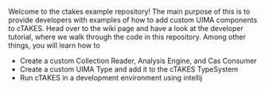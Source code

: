 Welcome to the ctakes example repository! The main purpose of this is to 
provide developers with examples of how to add custom UIMA components to cTAKES. Head over
to the wiki page and have a look at the developer tutorial, where we walk through the code
in this repository. Among other things, you will learn how to
- Create a custom Collection Reader, Analysis Engine, and Cas Consumer
- Create a custom UIMA Type and add it to the cTAKES TypeSystem
- Run cTAKES in a development environment using intellij